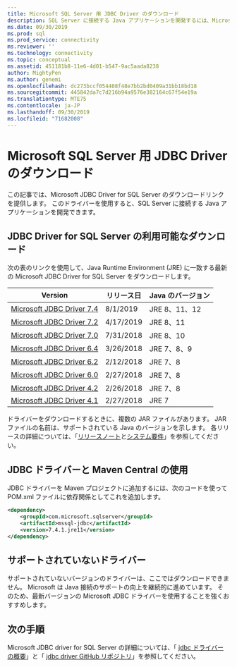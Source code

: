 ```yaml
---
title: Microsoft SQL Server 用 JDBC Driver のダウンロード
description: SQL Server に接続する Java アプリケーションを開発するには、Microsoft JDBC Driver for SQL Server をダウンロードします。
ms.date: 09/30/2019
ms.prod: sql
ms.prod_service: connectivity
ms.reviewer: ''
ms.technology: connectivity
ms.topic: conceptual
ms.assetid: 451181b8-11e6-4d01-b547-9ac5aada8238
author: MightyPen
ms.author: genemi
ms.openlocfilehash: dc273bccf054408f48e7bb2bd0409a31bb18bd18
ms.sourcegitcommit: 445842da7c7d216b94a9576e382164c67f54e19a
ms.translationtype: MTE75
ms.contentlocale: ja-JP
ms.lasthandoff: 09/30/2019
ms.locfileid: "71682008"
---
```

# <a name="download-microsoft-jdbc-driver-for-sql-server"></a>Microsoft SQL Server 用 JDBC Driver のダウンロード

この記事では、Microsoft JDBC Driver for SQL Server のダウンロードリンクを提供します。 このドライバーを使用すると、SQL Server に接続する Java アプリケーションを開発できます。  

## <a name="available-downloads-of-jdbc-driver-for-sql-server"></a>JDBC Driver for SQL Server の利用可能なダウンロード

次の表のリンクを使用して、Java Runtime Environment (JRE) に一致する最新の Microsoft JDBC Driver for SQL Server をダウンロードします。

| Version | リリース日 | Java のバージョン |
|---|---|---|
| [Microsoft JDBC Driver 7.4](https://go.microsoft.com/fwlink/?linkid=2099962) | 8/1/2019 | JRE 8、11、12 |
| [Microsoft JDBC Driver 7.2](https://go.microsoft.com/fwlink/?linkid=2063159) | 4/17/2019 | JRE 8、11 |
| [Microsoft JDBC Driver 7.0](https://go.microsoft.com/fwlink/?linkid=2005972) | 7/31/2018 | JRE 8、10 |
| [Microsoft JDBC Driver 6.4](https://go.microsoft.com/fwlink/?linkid=868290)  | 3/26/2018 | JRE 7、8、9 |
| [Microsoft JDBC Driver 6.2](https://go.microsoft.com/fwlink/?linkid=852460) | 2/12/2018 | JRE 7、8 |
| [Microsoft JDBC Driver 6.0](https://go.microsoft.com/fwlink/?LinkId=245496) | 2/27/2018 | JRE 7、8 |
| [Microsoft JDBC Driver 4.2](https://go.microsoft.com/fwlink/?linkid=841534) | 2/26/2018 | JRE 7、8 |
| [Microsoft JDBC Driver 4.1](https://go.microsoft.com/fwlink/?linkid=841533) | 2/27/2018 | JRE 7 |

ドライバーをダウンロードするときに、複数の JAR ファイルがあります。 JAR ファイルの名前は、サポートされている Java のバージョンを示します。 各リリースの詳細については、「[リリースノート](release-notes-for-the-jdbc-driver.md)と[システム要件](system-requirements-for-the-jdbc-driver.md)」を参照してください。

## <a name="using-the-jdbc-driver-with-maven-central"></a>JDBC ドライバーと Maven Central の使用

JDBC ドライバーを Maven プロジェクトに追加するには、次のコードを使って POM.xml ファイルに依存関係としてこれを追加します。

```xml
<dependency>
    <groupId>com.microsoft.sqlserver</groupId>
    <artifactId>mssql-jdbc</artifactId>
    <version>7.4.1.jre11</version>
</dependency>
```  

## <a name="unsupported-drivers"></a>サポートされていないドライバー

サポートされていないバージョンのドライバーは、ここではダウンロードできません。 Microsoft は Java 接続のサポートの向上を継続的に進めています。 そのため、最新バージョンの Microsoft JDBC ドライバーを使用することを強くおすすめします。  
  
## <a name="next-steps"></a>次の手順

Microsoft JDBC driver for SQL Server の詳細については、「 [jdbc ドライバーの概要](overview-of-the-jdbc-driver.md)」と「 [jdbc driver GitHub リポジトリ](https://github.com/microsoft/mssql-jdbc/blob/dev/README.md)」を参照してください。
